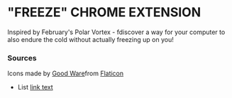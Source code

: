 # "FREEZE" CHROME EXTENSION

Inspired by February's Polar Vortex - fdiscover a way for your computer to also endure the cold without actually freezing up on you! 

### Sources

Icons made by [Good Ware](https://www.flaticon.com/authors/good-ware)from [Flaticon](https://www.flaticon.com/)
* List
[link text](https://url.com)